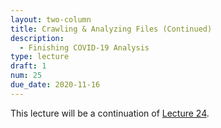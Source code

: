 ```yaml
---
layout: two-column
title: Crawling & Analyzing Files (Continued)
description:
  - Finishing COVID-19 Analysis
type: lecture
draft: 1
num: 25
due_date: 2020-11-16
---
```


This lecture will be a continuation of [Lecture 24](week09-lecture03).